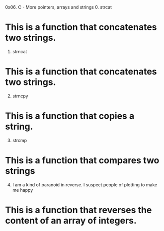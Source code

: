 0x06. C - More pointers, arrays and strings
0. strcat
# This is a function that concatenates two strings.
1. strncat
# This is a function that concatenates two strings.
2. strncpy
# This is a function that copies a string.
3. strcmp
# This is a function that compares two strings
4. I am a kind of paranoid in reverse. I suspect people of plotting to make me happy
# This is a function that reverses the content of an array of integers.
